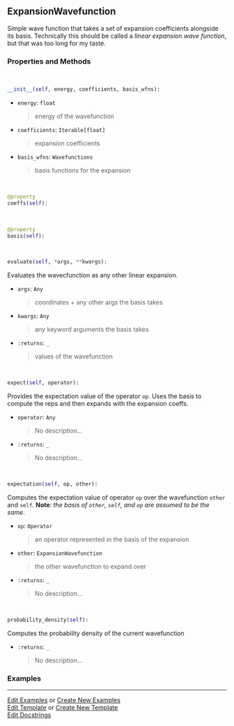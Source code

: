 ## <a id="Psience.BasisReps.Wavefunctions.ExpansionWavefunction">ExpansionWavefunction</a>
Simple wave function that takes a set of expansion coefficients alongside its basis.
Technically this should be called a _linear expansion wave function_, but
that was too long for my taste.

### Properties and Methods
<a id="Psience.BasisReps.Wavefunctions.ExpansionWavefunction.__init__" class="docs-object-method">&nbsp;</a>
```python
__init__(self, energy, coefficients, basis_wfns): 
```

- `energy`: `float`
    >energy of the wavefunction
- `coefficients`: `Iterable[float]`
    >expansion coefficients
- `basis_wfns`: `Wavefunctions`
    >basis functions for the expansion

<a id="Psience.BasisReps.Wavefunctions.ExpansionWavefunction.coeffs" class="docs-object-method">&nbsp;</a>
```python
@property
coeffs(self): 
```

<a id="Psience.BasisReps.Wavefunctions.ExpansionWavefunction.basis" class="docs-object-method">&nbsp;</a>
```python
@property
basis(self): 
```

<a id="Psience.BasisReps.Wavefunctions.ExpansionWavefunction.evaluate" class="docs-object-method">&nbsp;</a>
```python
evaluate(self, *args, **kwargs): 
```
Evaluates the wavecfunction as any other linear expansion.
- `args`: `Any`
    >coordinates + any other args the basis takes
- `kwargs`: `Any`
    >any keyword arguments the basis takes
- `:returns`: `_`
    >values of the wavefunction

<a id="Psience.BasisReps.Wavefunctions.ExpansionWavefunction.expect" class="docs-object-method">&nbsp;</a>
```python
expect(self, operator): 
```
Provides the expectation value of the operator `op`.
        Uses the basis to compute the reps and then expands with the expansion coeffs.
- `operator`: `Any`
    >No description...
- `:returns`: `_`
    >No description...

<a id="Psience.BasisReps.Wavefunctions.ExpansionWavefunction.expectation" class="docs-object-method">&nbsp;</a>
```python
expectation(self, op, other): 
```
Computes the expectation value of operator `op` over the wavefunction `other` and `self`.
        **Note**: _the basis of `other`, `self`, and `op` are assumed to be the same_.
- `op`: `Operator`
    >an operator represented in the basis of the expansion
- `other`: `ExpansionWavefunction`
    >the other wavefunction to expand over
- `:returns`: `_`
    >No description...

<a id="Psience.BasisReps.Wavefunctions.ExpansionWavefunction.probability_density" class="docs-object-method">&nbsp;</a>
```python
probability_density(self): 
```
Computes the probability density of the current wavefunction
- `:returns`: `_`
    >No description...

### Examples




___

[Edit Examples](https://github.com/McCoyGroup/Psience/edit/edit/ci/examples/ci/docs/Psience/BasisReps/Wavefunctions/ExpansionWavefunction.md) or 
[Create New Examples](https://github.com/McCoyGroup/Psience/new/edit/?filename=ci/examples/ci/docs/Psience/BasisReps/Wavefunctions/ExpansionWavefunction.md) <br/>
[Edit Template](https://github.com/McCoyGroup/Psience/edit/edit/ci/docs/ci/docs/Psience/BasisReps/Wavefunctions/ExpansionWavefunction.md) or 
[Create New Template](https://github.com/McCoyGroup/Psience/new/edit/?filename=ci/docs/templates/ci/docs/Psience/BasisReps/Wavefunctions/ExpansionWavefunction.md) <br/>
[Edit Docstrings](https://github.com/McCoyGroup/Psience/edit/edit/Psience/BasisReps/Wavefunctions.py?message=Update%20Docs)